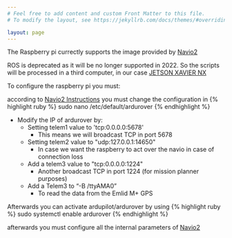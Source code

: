 ```yaml
---
# Feel free to add content and custom Front Matter to this file.
# To modify the layout, see https://jekyllrb.com/docs/themes/#overriding-theme-defaults

layout: page
---
```


The Raspberry pi currectly supports the image provided by [Navio2](https://navio2.emlid.com/)

ROS is deprecated as it will be no longer supported in 2022. So the scripts will be processed in a third computer, in our case [JETSON XAVIER NX](../src/Xavier.markdown)

To configure the raspberry pi you must:

according to [Navio2 Instructions](https://docs.emlid.com/navio2/ardupilot/installation-and-running) you must change the configuration in 
{% highlight ruby %}
sudo nano /etc/default/ardurover
{% endhighlight %}
- Modify the IP of ardurover by:
  - Setting telem1 value to 'tcp:0.0.0.0:5678'
    - This means we will broadcast TCP in port 5678
  - Setting telem2 value to "udp:127.0.0.1:14650"
    - In case we want the raspberry to act over the navio in case of connection loss
  - Add a telem3 value to "tcp:0.0.0.0:1224"
    - Another broadcast TCP in port 1224 (for mission planner purposes)
  - Add a Telem3 to “-B /ttyAMA0”
    - To read the data from the Emlid M+ GPS

Afterwards you can activate ardupilot/ardurover by using
{% highlight ruby %}
sudo systemctl enable ardurover
{% endhighlight %}

afterwards you must configure all the internal parameters of [Navio2](./Navio2.html)